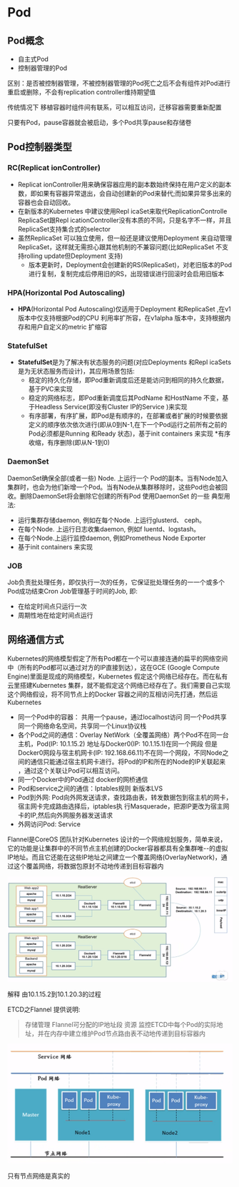 # Pod

## Pod概念

- 自主式Pod
- 控制器管理的Pod

区别：是否被控制器管理，不被控制器管理的Pod死亡之后不会有组件对Pod进行重启或删除，不会有replication controller维持期望值

传统情况下 移植容器时组件间有联系，可以相互访问，迁移容器需要重新配置

只要有Pod，pause容器就会被启动，多个Pod共享pause和存储卷

## Pod控制器类型

### RC(Replicat ionController)

- Replicat ionController用来确保容器应用的副本数始终保持在用户定义的副本数，即如果有容器异常退出，会自动创建新的Pod来替代;而如果异常多出来的容器也会自动回收。
- 在新版本的Kubernetes 中建议使用Repl icaSet来取代ReplicationControlle ReplicaSet跟Repl icationController没有本质的不同，只是名字不一样，并且ReplicaSet支持集合式的selector
- 虽然ReplicaSet 可以独立使用，但一般还是建议使用Deployment 来自动管理ReplicaSet，这样就无需担心跟其他机制的不兼容问题(比如ReplicaSet 不支持rolling update但Deployment 支持)
  - 版本更新时，Deployment会创建新的RS(ReplicaSet)，对老旧版本的Pod进行复制，复制完成后停用旧的RS，出现错误进行回滚时会启用旧版本

### HPA(Horizontal Pod Autoscaling)

- **HPA**(Horizontal Pod Autoscaling)仅适用于Deployment 和ReplicaSet ,在v1版本中仅支持根据Pod的CPU 利用率扩所容，在v1alpha 版本中，支持根据内存和用户自定义的metric 扩缩容

### StatefulSet

- **StatefulSet**是为了解决有状态服务的问题(对应Deployments 和Repl icaSets是为无状态服务而设计)，其应用场景包括:
  - 稳定的持久化存储，即Pod重新调度后还是能访问到相同的持久化数据，基于PVC来实现
  - 稳定的网络标志，即Pod重新调度后其PodName 和HostName 不变，基于Headless Service(即没有Cluster IP的Service )来实现
  - 有序部署，有序扩展，即Pod是有顺序的，在部署或者扩展的时候要依据定义的顺序依次依次进行(即从0到N-1,在下一个Pod运行之前所有之前的Pod必须都是Running 和Ready 状态)，基于init containers 来实现
    *有序收缩，有序删除(即从N-1到0)

### DaemonSet

DaemonSet确保全部(或者一些) Node. 上运行一个 Pod的副本。当有Node加入集群时，也会为他们新增一个Pod。当有Node从集群移除时，这些Pod也会被回收。删除DaemonSet将会删除它创建的所有Pod
使用DaemonSet 的一些 典型用法: 

- 运行集群存储daemon, 例如在每个Node. 上运行glusterd、 ceph。
- 在每个Node. 上运行日志收集daemon, 例如f luentd、logstash。
- 在每个Node.上运行监控daemon, 例如Prometheus Node Exporter
- 基于init containers 来实现

### JOB

Job负责批处理任务，即仅执行一次的任务，它保证批处理任务的一一个或多个Pod成功结束Cron Job管理基于时间的Job, 即:

- 在给定时间点只运行一次
- 周期性地在给定时间点运行

## 网络通信方式

Kubernetes的网络模型假定了所有Pod都在一个可以直接连通的扁平的网络空间中（所有的Pod都可以通过对方的IP直接到达），这在GCE (Google Compute Engine)里面是现成的网络模型，Kubernetes 假定这个网络已经存在。而在私有云里搭建Kubernetes 集群，就不能假定这个网络已经存在了。我们需要自己实现这个网络假设，将不同节点上的Docker 容器之间的互相访问先打通，然后运Kubernetes

- 同一个Pod中的容器： 共用一个pause，通过localhost访问 同一个Pod共享同一个网络命名空间，共享同一个Linux协议栈
- 各个Pod之间的通信：Overlay NetWork（全覆盖网络）两个Pod不在同一台主机，Pod(IP: 10.1.15.2) 地址与Docker0(IP: 10.1.15.1)在同一个网段 但是Docker0网段与宿主机网卡(IP: 192.168.66.11)不在同一个网段，不同Node之间的通信只能通过宿主机网卡进行。将Pod的IP和所在的Node的IP关联起来 ，通过这个关联让Pod可以相互访问。
- 同一个Docker中的Pod通过 docker的网桥通信
- Pod和service之间的通信：Iptables规则   新版本LVS
- Pod到外网: Pod向外网发送请求，查找路由表，转发数据包到宿主机的网卡，宿主网卡完成路由选择后，iptables执
  行Masquerade，把源IP更改为宿主网卡的IP,然后向外网服务器发送请求
- 外网访问Pod: Service

Flannel是CoreOS 团队针对Kubernetes 设计的一个网络规划服务，简单来说，它的功能是让集群中的不同节点主机创建的Docker容器都具有全集群唯--的虚拟IP地址。而且它还能在这些IP地址之间建立一个覆盖网络(OverlayNetwork)，通过这个覆盖网络，将数据包原封不动地传递到目标容器内



![1572612768719](Pod.assets/1572612768719.png)

解释 由10.1.15.2到10.1.20.3的过程

ETCD之Flannel 提供说明:

> 存储管理 Flannel可分配的IP地址段 资源
> 监控ETCD中每个Pod的实际地址，并在内存中建立维护Pod节点路由表不动地传递到目标容器内

![1572614466266](Pod.assets/1572614466266.png)

只有节点网络是真实的